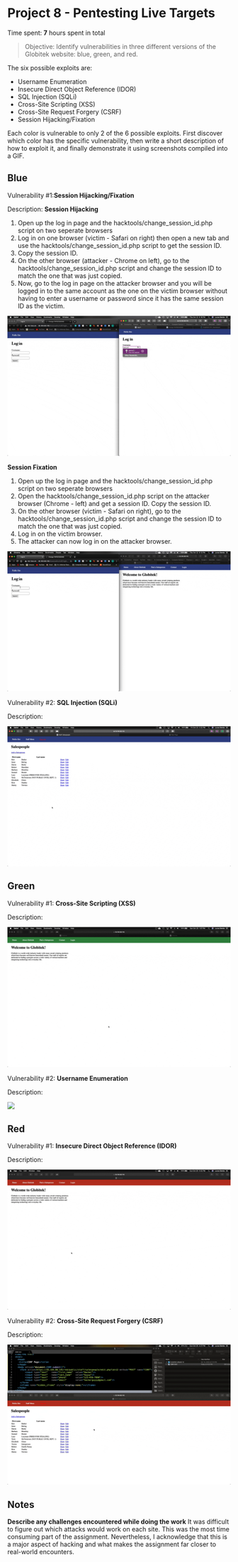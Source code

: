 # Project 8 - Pentesting Live Targets

Time spent: **7** hours spent in total

> Objective: Identify vulnerabilities in three different versions of the Globitek website: blue, green, and red.

The six possible exploits are:

* Username Enumeration
* Insecure Direct Object Reference (IDOR)
* SQL Injection (SQLi)
* Cross-Site Scripting (XSS)
* Cross-Site Request Forgery (CSRF)
* Session Hijacking/Fixation

Each color is vulnerable to only 2 of the 6 possible exploits. First discover which color has the specific vulnerability, then write a short description of how to exploit it, and finally demonstrate it using screenshots compiled into a GIF.

## Blue

Vulnerability #1:**Session Hijacking/Fixation**

Description:
  **Session Hijacking**
  1. Open up the log in page and the hacktools/change_session_id.php script on two seperate browsers
  2. Log in on one browser (victim - Safari on right) then open a new tab and use the hacktools/change_session_id.php script to get the session ID.
  3. Copy the session ID.
  4. On the other browser (attacker - Chrome on left), go to the hacktools/change_session_id.php script and change the session ID to match the one that was just copied.
  5. Now, go to the log in page on the attacker browser and you will be logged in to the same account as the one on the victim browser without having to enter a username or password since it has the same session ID as the victim.
  
<img src="Session_Hijack.gif">

  **Session Fixation**
  1. Open up the log in page and the hacktools/change_session_id.php script on two seperate browsers
  2. Open the hacktools/change_session_id.php script on the attacker browser (Chrome - left) and get a session ID. Copy the session ID.
  3. On the other browser (victim - Safari on right), go to the hacktools/change_session_id.php script and change the session ID to match the one that was just copied.
  4. Log in on the victim browser.
  5. The attacker can now log in on the attacker browser.
<img src="Session_Fixation.gif">

Vulnerability #2: **SQL Injection (SQLi)**

Description:

<img src="SQLi.gif">

## Green

Vulnerability #1: **Cross-Site Scripting (XSS)**

Description:

<img src="XSS.gif">

Vulnerability #2: **Username Enumeration**

Description:

<img src="User_Enumeration.gif">


## Red

Vulnerability #1: **Insecure Direct Object Reference (IDOR)**

Description:

<img src="IDOR.gif">

Vulnerability #2: **Cross-Site Request Forgery (CSRF)**

Description:

<img src="CSRF.gif">


## Notes

**Describe any challenges encountered while doing the work**
It was difficult to figure out which attacks would work on each site. This was the most time consuming part of the assignment.  Nevertheless, I acknowledge that this is a major aspect of hacking and what makes the assignment far closer to real-world encounters. 
